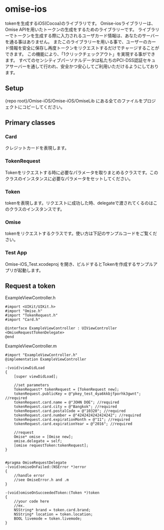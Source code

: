 omise-ios
=========
tokenを生成するiOS(Cocoa)のライブラリです。
Omise-iosライブラリーは、Omise APIを用いたトークンの生成をするためのライブラリーです。 ライブラリーでトークンを生成する際に入力されるユーザカード情報は、あなたのサーバーを通る事はありません。 またこのライブラリーを用いる事で、ユーザーのカード情報を安全に保存し再度トークンをリクエストするだけでチャージすることができます。 この機能により、「1クリックチェックアウト」を実現する事ができます。 すべてのセンシティブパーソナルデータは私たちのPCI-DSS認証セキュアサーバーを通して行われ、安全かつ安心してご利用いただけるようにしております。



## Setup
{repo root}/Omise-iOS/Omise-iOS/OmiseLib にある全てのファイルをプロジェクトにコピーしてください。

## Primary classes
### Card
クレジットカードを表現します。

### TokenRequest
Tokenをリクエストする時に必要なパラメータを取りまとめるクラスです。このクラスのインスタンスに必要なパラメータをセットしてください。

### Token
tokenを表現します。リクエストに成功した時、delegateで渡されてくるのはこのクラスのインスタンスです。

### Omise
tokenをリクエストするクラスです。使い方は下記のサンプルコードをご覧ください。

### Test App
Omise-iOS_Test.xcodeproj を開き、ビルドするとTokenを作成するサンプルアプリが起動します。

## Request a token

ExampleViewController.h
```objc
#import <UIKit/UIKit.h>
#import "Omise.h"
#import "TokenRequest.h"
#import "Card.h"

@interface ExampleViewController : UIViewController <OmiseRequestTokenDelegate>
@end
```
    
ExampleViewController.m
```objc
#import "ExampleViewController.h"
@implementation ExampleViewController

-(void)viewDidLoad
{
    [super viewDidLoad];
    
    //set parameters
    TokenRequest* tokenRequest = [TokenRequest new];
    tokenRequest.publicKey = @"pkey_test_4ya6kkbjfporhk3gwnt"; //required
    tokenRequest.card.name = @"JOHN DOE"; //required
    tokenRequest.card.city = @"Bangkok"; //required
    tokenRequest.card.postalCode = @"10320"; //required
    tokenRequest.card.number = @"4242424242424242"; //required
    tokenRequest.card.expirationMonth = @"11"; //required
    tokenRequest.card.expirationYear = @"2016"; //required
    
    //request
    Omise* omise = [Omise new];
    omise.delegate = self;
    [omise requestToken:tokenRequest];
}


#pragma OmiseRequestDelegate
-(void)omiseOnFailed:(NSError *)error
{
    //handle error
    //see OmiseError.h and .m
}

-(void)omiseOnSucceededToken:(Token *)token
{
    //your code here
    //ex.
    NSString* brand = token.card.brand;
    NSString* location = token.location;
    BOOL livemode = token.livemode;
}

```
